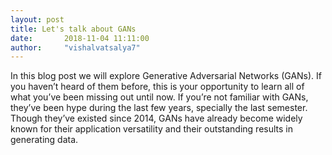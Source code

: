 ```yaml
---
layout: post
title: Let's talk about GANs
date:       2018-11-04 11:11:00
author:     "vishalvatsalya7"
---
```


In this blog post we will explore Generative Adversarial Networks (GANs). If you haven’t heard of them before, this is your opportunity to learn all of what you’ve been missing out until now. If you’re not familiar with GANs, they’ve been hype during the last few years, specially the last semester. Though they’ve existed since 2014, GANs have already become widely known for their application versatility and their outstanding results in generating data.
